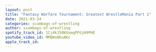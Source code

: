```yaml
---
layout: post
title: "Fantasy Warfare Tournament: Greatest WrestleMania Part 1"
date: 2021-03-24
categories: scumbags-of-wrestling
author: scumbags-of-wrestling
spotify_track_id: 1CjdkJ50KUvmqPFGjH9PHE
youtube_video_id: MMQWsWkuAKc
apple_track_id: 
---
```

